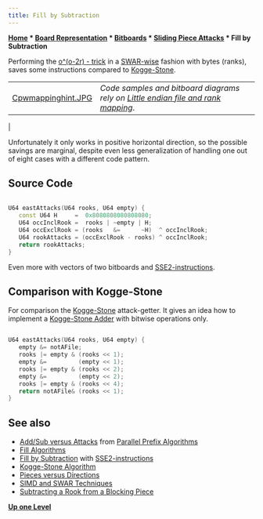 ```yaml
---
title: Fill by Subtraction
---
```

**[Home](Home "Home") * [Board Representation](Board_Representation "Board Representation") * [Bitboards](Bitboards "Bitboards") * [Sliding Piece Attacks](Sliding_Piece_Attacks "Sliding Piece Attacks") * Fill by Subtraction**

Performing the [o^(o-2r) - trick](Subtracting_a_Rook_from_a_Blocking_Piece "Subtracting a Rook from a Blocking Piece")  in a [SWAR-wise](SIMD_and_SWAR_Techniques "SIMD and SWAR Techniques") fashion with bytes (ranks), saves some instructions compared to [Kogge-Stone](Kogge-Stone_Algorithm "Kogge-Stone Algorithm").

|  |  |
| --- | --- |
| [Cpwmappinghint.JPG](Square_Mapping_Considerations "Square Mapping Considerations")  | *Code samples and bitboard diagrams rely on [Little endian file and rank mapping](Square_Mapping_Considerations#LittleEndianRankFileMapping "Square Mapping Considerations")*.
|

Unfortunately it only works in positive horizontal direction, so the possible savings are marginal, despite even less generalization of handling one out of eight cases with a different code pattern.

## Source Code

```C++

U64 eastAttacks(U64 rooks, U64 empty) {
   const U64 H     =  0x8080808080808080;
   U64 occInclRook =  rooks | ~empty | H;
   U64 occExclRook = (rooks   &=      ~H)  ^ occInclRook;
   U64 rookAttacks = (occExclRook - rooks) ^ occInclRook;
   return rookAttacks;
}

```

Even more with vectors of two bitboards and [SSE2-instructions](SSE2#EastAttacks "SSE2").

## Comparison with Kogge-Stone

For comparison the [Kogge-Stone](Kogge-Stone_Algorithm "Kogge-Stone Algorithm") attack-getter. It gives an idea how to implement a [Kogge-Stone Adder](Parallel_Prefix_Algorithms#KoggeStoneAdder "Parallel Prefix Algorithms") with bitwise operations only.

```C++

U64 eastAttacks(U64 rooks, U64 empty) {
   empty &= notAFile;
   rooks |= empty & (rooks << 1);
   empty &=         (empty << 1);
   rooks |= empty & (rooks << 2);
   empty &=         (empty << 2);
   rooks |= empty & (rooks << 4);
   return notAFile& (rooks << 1);
}

```

## See also

- [Add/Sub versus Attacks](Parallel_Prefix_Algorithms#KoggeStoneAdder "Parallel Prefix Algorithms") from [Parallel Prefix Algorithms](Parallel_Prefix_Algorithms "Parallel Prefix Algorithms")
- [Fill Algorithms](Fill_Algorithms "Fill Algorithms")
- [Fill by Subtraction](SSE2#EastAttacks "SSE2") with [SSE2-instructions](SSE2 "SSE2")
- [Kogge-Stone Algorithm](Kogge-Stone_Algorithm "Kogge-Stone Algorithm")
- [Pieces versus Directions](Pieces_versus_Directions "Pieces versus Directions")
- [SIMD and SWAR Techniques](SIMD_and_SWAR_Techniques "SIMD and SWAR Techniques")
- [Subtracting a Rook from a Blocking Piece](Subtracting_a_Rook_from_a_Blocking_Piece "Subtracting a Rook from a Blocking Piece")

**[Up one Level](Sliding_Piece_Attacks "Sliding Piece Attacks")**

